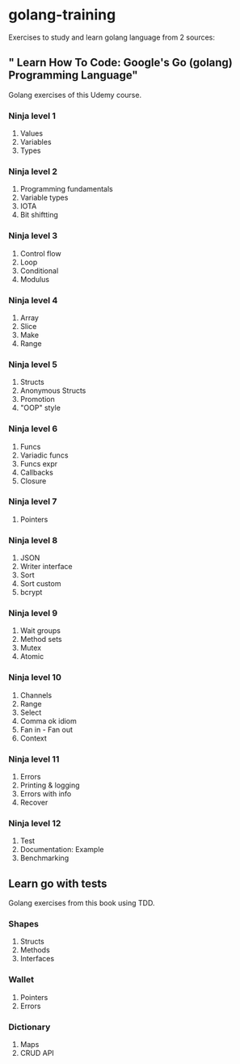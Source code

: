 # golang-training
Exercises to study and learn golang language from 2 sources:

## " Learn How To Code: Google's Go (golang) Programming Language"
Golang exercises of this Udemy course.

### Ninja level 1

1. Values
2. Variables
3. Types

### Ninja level 2

1. Programming fundamentals
2. Variable types
3. IOTA
4. Bit shiftting

### Ninja level 3

1. Control flow
2. Loop
3. Conditional
4. Modulus

### Ninja level 4

1. Array
2. Slice
3. Make
4. Range

### Ninja level 5

1. Structs
2. Anonymous Structs
3. Promotion
4. "OOP" style

### Ninja level 6

1. Funcs
2. Variadic funcs
3. Funcs expr
4. Callbacks
5. Closure

### Ninja level 7

1. Pointers

### Ninja level 8

1. JSON
2. Writer interface
3. Sort
4. Sort custom
5. bcrypt

### Ninja level 9

1. Wait groups
2. Method sets
3. Mutex
4. Atomic

### Ninja level 10

1. Channels
2. Range
3. Select
4. Comma ok idiom
5. Fan in - Fan out
6. Context

### Ninja level 11

1. Errors
2. Printing & logging
3. Errors with info
4. Recover

### Ninja level 12

1. Test
2. Documentation: Example
3. Benchmarking

## Learn go with tests
Golang exercises from this book using TDD.

### Shapes
1. Structs
2. Methods
3. Interfaces

### Wallet
1. Pointers
2. Errors

### Dictionary
1. Maps
2. CRUD API

